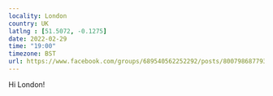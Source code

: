 ```yaml
---
locality: London
country: UK
latlng : [51.5072, -0.1275]
date: 2022-02-29
time: "19:00"
timezone: BST
url: https://www.facebook.com/groups/689540562252292/posts/800798687793145/?tpclid=facebook.IwAR0gLXJhkeG6yS8eFuZ7461PEO2NXeVT3EVw8EkJzOk6RqE91wpd0JXGnmU
---
```

Hi London!
